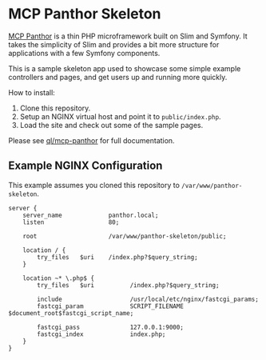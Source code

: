 # MCP Panthor Skeleton

[MCP Panthor](https://github.com/quickenloans-mcp/mcp-panthor) is a thin PHP microframework built on Slim and Symfony.
It takes the simplicity of Slim and provides a bit more structure for applications with a few Symfony components.

This is a sample skeleton app used to showcase some simple example controllers and pages, and get users up and running
more quickly.

How to install:

1. Clone this repository.
2. Setup an NGINX virtual host and point it to `public/index.php`.
3. Load the site and check out some of the sample pages.

Please see [ql/mcp-panthor](https://github.com/quickenloans-mcp/mcp-panthor) for full documentation.

## Example NGINX Configuration

This example assumes you cloned this repository to `/var/www/panthor-skeleton`.

```
server {
    server_name             panthor.local;
    listen                  80;

    root                    /var/www/panthor-skeleton/public;

    location / {
        try_files   $uri    /index.php?$query_string;
    }

    location ~* \.php$ {
        try_files   $uri          /index.php?$query_string;

        include                   /usr/local/etc/nginx/fastcgi_params;
        fastcgi_param             SCRIPT_FILENAME $document_root$fastcgi_script_name;

        fastcgi_pass              127.0.0.1:9000;
        fastcgi_index             index.php;
    }
}
```

